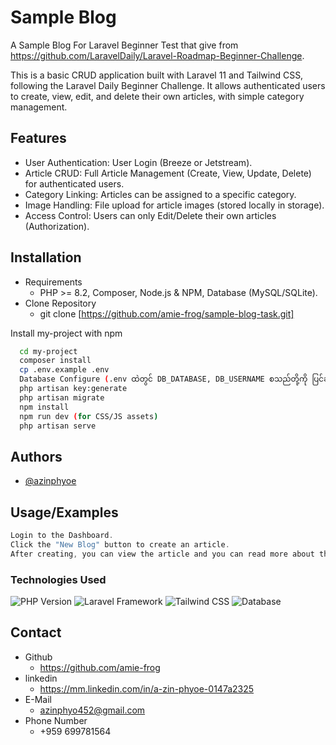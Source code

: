 
# Sample Blog 

A Sample Blog For Laravel Beginner Test that give from https://github.com/LaravelDaily/Laravel-Roadmap-Beginner-Challenge.

This is a basic CRUD application built with Laravel 11 and Tailwind CSS, following the Laravel Daily Beginner Challenge. It allows authenticated users to create, view, edit, and delete their own articles, with simple category management.


## Features

- User Authentication: User Login (Breeze or Jetstream).
- Article CRUD: Full Article Management (Create, View, Update, Delete) for authenticated users.
- Category Linking: Articles can be assigned to a specific category.
- Image Handling: File upload for article images (stored locally in storage).
- Access Control: Users can only Edit/Delete their own articles (Authorization).


## Installation

- Requirements
    -  PHP >= 8.2, Composer, Node.js & NPM, Database (MySQL/SQLite).
- Clone Repository
    - git clone [https://github.com/amie-frog/sample-blog-task.git]

Install my-project with npm

```bash
  cd my-project
  composer install
  cp .env.example .env
  Database Configure (.env ထဲတွင် DB_DATABASE, DB_USERNAME စသည်တို့ကို ပြင်ဆင်ပါ)
  php artisan key:generate 
  php artisan migrate
  npm install
  npm run dev (for CSS/JS assets)
  php artisan serve
```
    
## Authors

- [@azinphyoe](https://www.github.com/azinphyoe)


## Usage/Examples

```javascript
Login to the Dashboard.
Click the "New Blog" button to create an article.
After creating, you can view the article and you can read more about that blog by clicking Read More , if you are the author, you will see the "EDIT" and "DELETE" buttons.
```

### Technologies Used

![PHP Version](https://img.shields.io/badge/PHP-8.2+-777BB4.svg?style=flat&logo=php)
![Laravel Framework](https://img.shields.io/badge/Laravel-11-FF2D20.svg?style=flat&logo=laravel)
![Tailwind CSS](https://img.shields.io/badge/Tailwind_CSS-v3-06B6D4.svg?style=flat&logo=tailwindcss)
![Database](https://img.shields.io/badge/Database-MySQL-4479A1.svg?style=flat&logo=mysql)
## Contact

- Github
    - https://github.com/amie-frog
- linkedin
    - https://mm.linkedin.com/in/a-zin-phyoe-0147a2325
- E-Mail
    - azinphyo452@gmail.com
- Phone Number
    - +959 699781564
